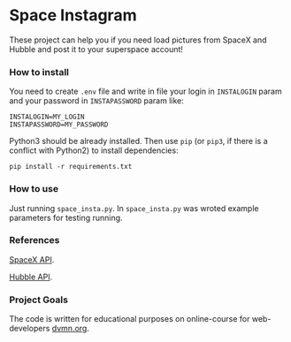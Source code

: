 # Space Instagram

These project can help you if you need load pictures from SpaceX and Hubble and post it to your superspace account!

### How to install

You need to create `.env` file and write in file your login in `INSTALOGIN` param and your password in `INSTAPASSWORD` param like:
```
INSTALOGIN=MY_LOGIN
INSTAPASSWORD=MY_PASSWORD
```

Python3 should be already installed. 
Then use `pip` (or `pip3`, if there is a conflict with Python2) to install dependencies:
```
pip install -r requirements.txt
```

### How to use

Just running `space_insta.py`. In `space_insta.py` was wroted example parameters for testing running.

### References

[SpaceX API](https://github.com/r-spacex/SpaceX-API).

[Hubble API](http://hubblesite.org/api/documentation).

### Project Goals

The code is written for educational purposes on online-course for web-developers [dvmn.org](https://dvmn.org/).
